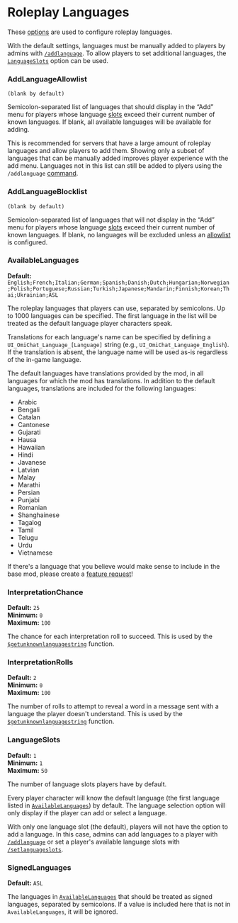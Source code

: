 # Roleplay Languages

These [options](./index.md) are used to configure roleplay languages.

With the default settings, languages must be manually added to players by admins with [`/addlanguage`](../user-guide/admins.md#commands).
To allow players to set additional languages, the [`LanguageSlots`](#languageslots) option can be used.

### AddLanguageAllowlist
`(blank by default)`

Semicolon-separated list of languages that should display in the “Add” menu for players whose language [slots](#languageslots) exceed their current number of known languages.
If blank, all available languages will be available for adding.

This is recommended for servers that have a large amount of roleplay languages and allow players to add them.
Showing only a subset of languages that can be manually added improves player experience with the add menu.
Languages not in this list can still be added to plyers using the `/addlanguage` [command](../user-guide/admins.md#commands).

### AddLanguageBlocklist
`(blank by default)`

Semicolon-separated list of languages that will not display in the “Add” menu for players whose language [slots](#languageslots) exceed their current number of known languages.
If blank, no languages will be excluded unless an [allowlist](#addlanguageallowlist) is configured.

### AvailableLanguages
**Default:** `English;French;Italian;German;Spanish;Danish;Dutch;Hungarian;Norwegian;Polish;Portuguese;Russian;Turkish;Japanese;Mandarin;Finnish;Korean;Thai;Ukrainian;ASL`

The roleplay languages that players can use, separated by semicolons.
Up to 1000 languages can be specified.
The first language in the list will be treated as the default language player characters speak.

Translations for each language's name can be specified by defining a `UI_OmiChat_Language_[Language]` string (e.g., `UI_OmiChat_Language_English`).
If the translation is absent, the language name will be used as-is regardless of the in-game language.

The default languages have translations provided by the mod, in all languages for which the mod has translations.
In addition to the default languages, translations are included for the following languages:

- Arabic
- Bengali
- Catalan
- Cantonese
- Gujarati
- Hausa
- Hawaiian
- Hindi
- Javanese
- Latvian
- Malay
- Marathi
- Persian
- Punjabi
- Romanian
- Shanghainese
- Tagalog
- Tamil
- Telugu
- Urdu
- Vietnamese

If there's a language that you believe would make sense to include in the base mod, please create a [feature request](https://github.com/omarkmu/pz-omichat/discussions/new?category=ideas)!

### InterpretationChance
**Default:** `25`  
**Minimum:** `0`  
**Maximum:** `100`

The chance for each interpretation roll to succeed.
This is used by the [`$getunknownlanguagestring`](../format-strings/functions.md#other-getunknownlanguagestring) function.

### InterpretationRolls
**Default:** `2`  
**Minimum:** `0`  
**Maximum:** `100`

The number of rolls to attempt to reveal a word in a message sent with a language the player doesn't understand.
This is used by the [`$getunknownlanguagestring`](../format-strings/functions.md#other-getunknownlanguagestring) function.

### LanguageSlots
**Default:** `1`  
**Minimum:** `1`  
**Maximum:** `50`

The number of language slots players have by default.

Every player character will know the default language (the first language listed in [`AvailableLanguages`](#availablelanguages)) by default.
The language selection option will only display if the player can add or select a language.

With only one language slot (the default), players will not have the option to add a language. In this case, admins can add languages to a player with [`/addlanguage`](../user-guide/admins.md#commands) or set a player's available language slots with [`/setlanguageslots`](../user-guide/admins.md#commands).

### SignedLanguages
**Default:** `ASL`

The languages in [`AvailableLanguages`](#availablelanguages) that should be treated as signed languages, separated by semicolons.
If a value is included here that is not in `AvailableLanguages`, it will be ignored.

